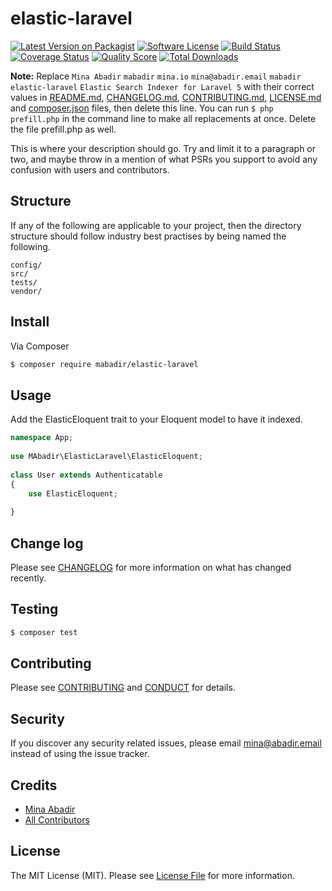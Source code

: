 # elastic-laravel

[![Latest Version on Packagist][ico-version]][link-packagist]
[![Software License][ico-license]](LICENSE.md)
[![Build Status][ico-travis]][link-travis]
[![Coverage Status][ico-scrutinizer]][link-scrutinizer]
[![Quality Score][ico-code-quality]][link-code-quality]
[![Total Downloads][ico-downloads]][link-downloads]

**Note:** Replace ```Mina Abadir``` ```mabadir``` ```mina.io``` ```mina@abadir.email``` ```mabadir``` ```elastic-laravel``` ```Elastic Search Indexer for Laravel 5``` with their correct values in [README.md](README.md), [CHANGELOG.md](CHANGELOG.md), [CONTRIBUTING.md](CONTRIBUTING.md), [LICENSE.md](LICENSE.md) and [composer.json](composer.json) files, then delete this line. You can run `$ php prefill.php` in the command line to make all replacements at once. Delete the file prefill.php as well.

This is where your description should go. Try and limit it to a paragraph or two, and maybe throw in a mention of what
PSRs you support to avoid any confusion with users and contributors.

## Structure

If any of the following are applicable to your project, then the directory structure should follow industry best practises by being named the following.

```
config/
src/
tests/
vendor/
```


## Install

Via Composer

``` bash
$ composer require mabadir/elastic-laravel
```

## Usage
Add the ElasticEloquent trait to your Eloquent model to have it indexed.

``` php
namespace App;
 
use MAbadir\ElasticLaravel\ElasticEloquent;
 
class User extends Authenticatable
{
    use ElasticEloquent;
 
}
```

## Change log

Please see [CHANGELOG](CHANGELOG.md) for more information on what has changed recently.

## Testing

``` bash
$ composer test
```

## Contributing

Please see [CONTRIBUTING](CONTRIBUTING.md) and [CONDUCT](CONDUCT.md) for details.

## Security

If you discover any security related issues, please email mina@abadir.email instead of using the issue tracker.

## Credits

- [Mina Abadir][link-author]
- [All Contributors][link-contributors]

## License

The MIT License (MIT). Please see [License File](LICENSE.md) for more information.

[ico-version]: https://img.shields.io/packagist/v/mabadir/elastic-laravel.svg?style=flat-square
[ico-license]: https://img.shields.io/badge/license-MIT-brightgreen.svg?style=flat-square
[ico-travis]: https://img.shields.io/travis/mabadir/elastic-laravel/master.svg?style=flat-square
[ico-scrutinizer]: https://img.shields.io/scrutinizer/coverage/g/mabadir/elastic-laravel.svg?style=flat-square
[ico-code-quality]: https://img.shields.io/scrutinizer/g/mabadir/elastic-laravel.svg?style=flat-square
[ico-downloads]: https://img.shields.io/packagist/dt/mabadir/elastic-laravel.svg?style=flat-square

[link-packagist]: https://packagist.org/packages/mabadir/elastic-laravel
[link-travis]: https://travis-ci.org/mabadir/elastic-laravel
[link-scrutinizer]: https://scrutinizer-ci.com/g/mabadir/elastic-laravel/code-structure
[link-code-quality]: https://scrutinizer-ci.com/g/mabadir/elastic-laravel
[link-downloads]: https://packagist.org/packages/mabadir/elastic-laravel
[link-author]: https://github.com/mabadir
[link-contributors]: ../../contributors
